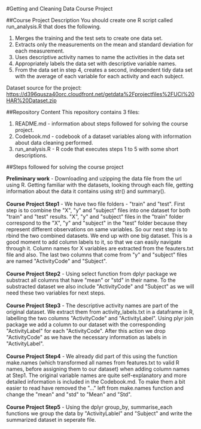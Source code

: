 #Getting and Cleaning Data Course Project

##Course Project Description
 You should create one R script called run_analysis.R that does the following. 

  1. Merges the training and the test sets to create one data set.
  2. Extracts only the measurements on the mean and standard deviation for each measurement. 
  3. Uses descriptive activity names to name the activities in the data set
  4. Appropriately labels the data set with descriptive variable names. 
  5. From the data set in step 4, creates a second, independent tidy data set with the average of each variable for each activity and each subject.
 
Dataset source for the project:<br>
https://d396qusza40orc.cloudfront.net/getdata%2Fprojectfiles%2FUCI%20HAR%20Dataset.zip 

##Repository Content
This repository contains 3 files:<br>
1. README.md - information about steps followed for solving the course project.<br>
2. Codebook.md - codebook of a dataset variables along with information about data cleaning performed. <br>
3. run_analysis.R - R code that executes steps 1 to 5 with some short descriptions.<br>

##Steps followed for solving the course project

<b>Preliminary work</b> - Downloading and uzipping the data file from the url using R. Getting familiar with the datasets, looking through each file, getting information about the data it contains using str() and summary().<br><br>
<b>Course Project Step1</b> - We have two file folders - "train" and "test". First step is to combine the "X", "y" and "subject" files into one dataset for both "train" and "test" results. "X", "y" and "subject" files in the "train" folder correspond to the "X", "y" and "subject" in the "test" folder because they represent different observations on same variables. So our next step is to rbind the two combined datasets. We end up with one big dataset. This is a good moment to add column labels to it, so that we can easily navigate through it. Column names for X variables are extracted from the feauters.txt file and also. The last two columns that come from "y" and "subject" files are named "ActivityCode" and "Subject".<br><br>
<b>Course Project Step2</b> - Using select function from dplyr package we substract all columns that have "mean" or "std" in their name. To the substracted dataset we also include "ActivityCode" and "Subject" as we will need these two variables for next steps.<br><br>
<b>Course Project Step3</b> - The descriptive activity names are part of the original dataset. We extract them from activity_labels.txt in a dataframe in R, labelling the two columns "ActivityCode" and "ActivityLabel". Using plyr join package we add a column to our dataset with the corresponding "ActivityLabel" for each "ActivityCode". After this action we drop "ActivityCode" as we have the necessary information as labels in "ActivityLabel". <br><br> 
<b>Course Project Step4</b> -  We already did part of this using the function make.names (which transformed all names from features.txt to valid R names, before assigning them to our dataset) when adding column names at Step1. The original variable names are quite self-explanatory and more detailed information is included in the Codebook.md. To make them a bit easier to read have removed the "..." left from make.names function and change the "mean" and "std" to "Mean" and "Std". <br><br>
<b>Course Project Step5</b> - Using the dplyr group_by, summarise_each functions we group the data by "ActivityLablel" and "Subject" and write the summarized dataset in seperate file.


